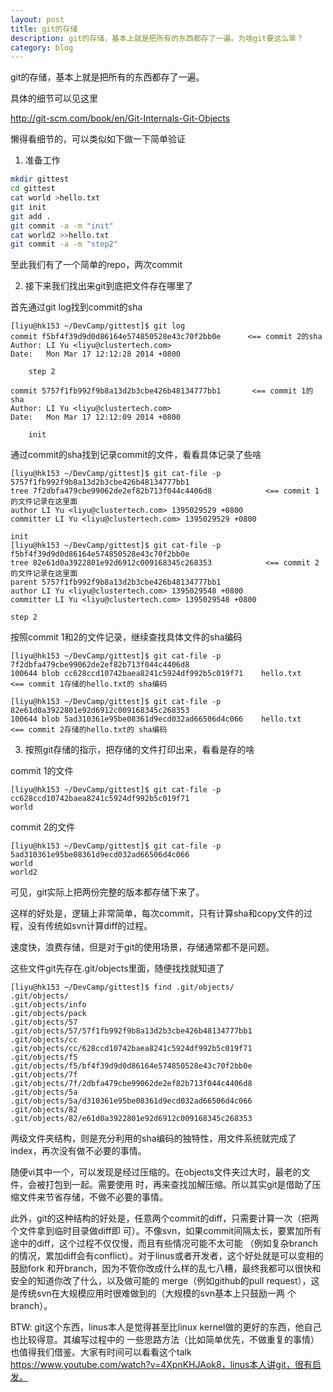 ```yaml
---
layout: post
title: git的存储
description: git的存储，基本上就是把所有的东西都存了一遍。为啥git要这么笨？
category: blog
---
```


git的存储，基本上就是把所有的东西都存了一遍。

具体的细节可以见这里

http://git-scm.com/book/en/Git-Internals-Git-Objects

懒得看细节的，可以类似如下做一下简单验证

1. 准备工作

```bash
mkdir gittest
cd gittest
cat world >hello.txt
git init
git add .
git commit -a -m "init"
cat world2 >>hello.txt
git commit -a -m "step2"
```

至此我们有了一个简单的repo，两次commit

2. 接下来我们找出来git到底把文件存在哪里了

首先通过git log找到commit的sha

```
[liyu@hk153 ~/DevCamp/gittest]$ git log
commit f5bf4f39d9d0d86164e574850528e43c70f2bb0e      <== commit 2的sha
Author: LI Yu <liyu@clustertech.com>
Date:   Mon Mar 17 12:12:28 2014 +0800

    step 2

commit 5757f1fb992f9b8a13d2b3cbe426b48134777bb1       <== commit 1的sha
Author: LI Yu <liyu@clustertech.com>
Date:   Mon Mar 17 12:12:09 2014 +0800

    init
```

通过commit的sha找到记录commit的文件，看看具体记录了些啥

```
[liyu@hk153 ~/DevCamp/gittest]$ git cat-file -p 5757f1fb992f9b8a13d2b3cbe426b48134777bb1
tree 7f2dbfa479cbe99062de2ef82b713f044c4406d8            <== commit 1的文件记录在这里面
author LI Yu <liyu@clustertech.com> 1395029529 +0800
committer LI Yu <liyu@clustertech.com> 1395029529 +0800

init
[liyu@hk153 ~/DevCamp/gittest]$ git cat-file -p f5bf4f39d9d0d86164e574850528e43c70f2bb0e
tree 82e61d0a3922801e92d6912c009168345c268353            <== commit 2的文件记录在这里面
parent 5757f1fb992f9b8a13d2b3cbe426b48134777bb1
author LI Yu <liyu@clustertech.com> 1395029548 +0800
committer LI Yu <liyu@clustertech.com> 1395029548 +0800

step 2
```

按照commit 1和2的文件记录，继续查找具体文件的sha编码

```
[liyu@hk153 ~/DevCamp/gittest]$ git cat-file -p 7f2dbfa479cbe99062de2ef82b713f044c4406d8
100644 blob cc628ccd10742baea8241c5924df992b5c019f71    hello.txt    <== commit 1存储的hello.txt的 sha编码

[liyu@hk153 ~/DevCamp/gittest]$ git cat-file -p 82e61d0a3922801e92d6912c009168345c268353
100644 blob 5ad310361e95be08361d9ecd032ad66506d4c066    hello.txt    <== commit 2存储的hello.txt的 sha编码
```

3. 按照git存储的指示，把存储的文件打印出来，看看是存的啥

commit 1的文件

```
[liyu@hk153 ~/DevCamp/gittest]$ git cat-file -p cc628ccd10742baea8241c5924df992b5c019f71
world
```

commit 2的文件

```
[liyu@hk153 ~/DevCamp/gittest]$ git cat-file -p 5ad310361e95be08361d9ecd032ad66506d4c066
world
world2
```

可见，git实际上把两份完整的版本都存储下来了。

这样的好处是，逻辑上非常简单，每次commit，只有计算sha和copy文件的过程，没有传统如svn计算diff的过程。

速度快，浪费存储，但是对于git的使用场景，存储通常都不是问题。

这些文件git先存在.git/objects里面，随便找找就知道了

```
[liyu@hk153 ~/DevCamp/gittest]$ find .git/objects/
.git/objects/
.git/objects/info
.git/objects/pack
.git/objects/57
.git/objects/57/57f1fb992f9b8a13d2b3cbe426b48134777bb1
.git/objects/cc
.git/objects/cc/628ccd10742baea8241c5924df992b5c019f71
.git/objects/f5
.git/objects/f5/bf4f39d9d0d86164e574850528e43c70f2bb0e
.git/objects/7f
.git/objects/7f/2dbfa479cbe99062de2ef82b713f044c4406d8
.git/objects/5a
.git/objects/5a/d310361e95be08361d9ecd032ad66506d4c066
.git/objects/82
.git/objects/82/e61d0a3922801e92d6912c009168345c268353
```

两级文件夹结构，则是充分利用的sha编码的独特性，用文件系统就完成了index，再次没有做不必要的事情。

随便vi其中一个，可以发现是经过压缩的。在objects文件夹过大时，最老的文件，会被打包到一起。需要使用 时，再来查找加解压缩。所以其实git是借助了压缩文件来节省存储，不做不必要的事情。

此外，git的这种结构的好处是，任意两个commit的diff，只需要计算一次（把两个文件拿到临时目录做diff即 可）。不像svn，如果commit间隔太长，要累加所有途中的diff，这个过程不仅仅慢，而且有些情况可能不太可能 （例如复杂branch的情况，累加diff会有conflict）。对于linus或者开发者，这个好处就是可以变相的鼓励fork 和开branch，因为不管你改成什么样的乱七八糟，最终我都可以很快和安全的知道你改了什么，以及做可能的 merge（例如github的pull request），这是传统svn在大规模应用时很难做到的（大规模的svn基本上只鼓励一两 个branch）。

BTW: git这个东西，linus本人是觉得甚至比linux kernel做的更好的东西，他自己也比较得意。其编写过程中的 一些思路方法（比如简单优先，不做重复的事情）也值得我们借鉴。大家有时间可以看看这个talk https://www.youtube.com/watch?v=4XpnKHJAok8，linus本人讲git，很有启发。
